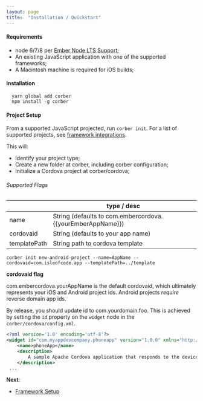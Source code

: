 ```yaml
---
layout: page
title:  "Installation / Quickstart"
---
```


#### Requirements
- node 6/7/8 per [Ember Node LTS Support](http://emberjs.com/blog/2016/09/07/ember-node-lts-support.html);
- An existing JavaScript application with one of the supported frameworks;
- A Macintosh machine is required for iOS builds;

#### Installation

```cli
  yarn global add corber
  npm install -g corber
```

#### Project Setup

From a supported JavaScript projected, run `corber init`. For a list of supported projects, see [framework integrations](/pages/frameworks/index).

This will:

- Identify your project type;
- Create a new folder at corber, including corber configuration;
- Initialize a Cordova project at corber/cordova;

###### Supported Flags


|             | type / desc                       |
|------------ | ----------------------------------|
| name        | String (defaults to com.embercordova.{{yourEmberAppName}}) |
| cordovaid   | String (defaults to your app name) |
| templatePath| String path to cordova template |

```cli
corber init new-android-project --name=AppName --cordovaid=com.isleofcode.app --templatePath=../template
```
**cordovaid flag**

com.embercordova.yourAppName is the default cordovaid, which ultimately represents your iOS and Android project ids. Android projects _require_ reverse domain app ids.

By release, you should update id to com.yourdomain.foo. This is achieved by setting the `id` property on the `widget` node in the `corber/cordova/config.xml`.

```xml
<?xml version='1.0' encoding='utf-8'?>
<widget id="com.myappdevcompany.phoneapp" version="1.0.0" xmlns="http://www.w3.org/ns/widgets" xmlns:cdv="http://cordova.apache.org/ns/1.0">
    <name>phoneApp</name>
    <description>
        A sample Apache Cordova application that responds to the deviceready event.
    </description>
 ...
```

**Next**:

- [Framework Setup](/pages/frameworks/index)
